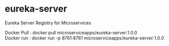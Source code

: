 # eureka-server
Eureka Server Registry for Microservices</br>

Docker Pull :  docker pull microserviceapps/eureka-server:1.0.0</br>
Docker run  : docker run -p 8761:8761 microserviceapps/eureka-server:1.0.0
